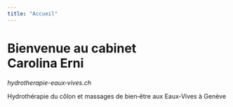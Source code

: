 ```yaml
---
title: "Accueil"
---
```


# Bienvenue au cabinet<br>Carolina Erni

_hydrotherapie-eaux‑vives.ch_

Hydrothérapie du côlon et massages de bien‑être aux Eaux‑Vives à Genève
